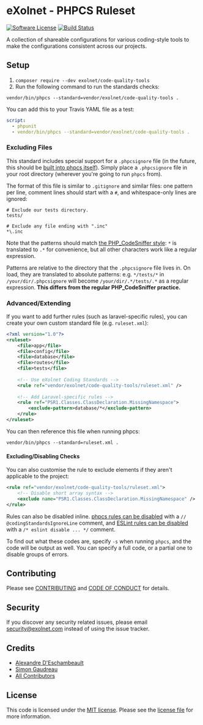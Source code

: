 # eXolnet - PHPCS Ruleset

[![Software License](https://img.shields.io/badge/license-MIT-8469ad.svg?style=flat-square)](LICENSE.md)
[![Build Status](https://img.shields.io/travis/eXolnet/code-quality-tools/master.svg?style=flat-square)](https://travis-ci.org/eXolnet/code-quality-tools)

A collection of shareable configurations for various coding-style tools to make the configurations consistent across our projects.

## Setup

1. `composer require --dev exolnet/code-quality-tools`
2. Run the following command to run the standards checks:

```
vendor/bin/phpcs --standard=vendor/exolnet/code-quality-tools .
```

You can add this to your Travis YAML file as a test:

```yaml
script:
  - phpunit
  - vendor/bin/phpcs --standard=vendor/exolnet/code-quality-tools .
```

### Excluding Files

This standard includes special support for a `.phpcsignore` file (in the future, this should be [built into phpcs itself](https://github.com/squizlabs/PHP_CodeSniffer/issues/1884)). 
Simply place a `.phpcsignore` file in your root directory (wherever you're going to run `phpcs` from).

The format of this file is similar to `.gitignore` and similar files: one pattern per line, comment lines should start with a `#`, and whitespace-only lines are ignored:

```
# Exclude our tests directory.
tests/

# Exclude any file ending with ".inc"
*\.inc
```

Note that the patterns should match [the PHP_CodeSniffer style](https://github.com/squizlabs/PHP_CodeSniffer/wiki/Advanced-Usage#ignoring-files-and-folders): `*` is translated to `.*` for convenience, but all other characters work like a regular expression.

Patterns are relative to the directory that the `.phpcsignore` file lives in. On load, they are translated to absolute patterns: e.g. `*/tests/*` in `/your/dir/.phpcsignore` will become `/your/dir/.*/tests/.*` as a regular expression. **This differs from the regular PHP_CodeSniffer practice.**


### Advanced/Extending

If you want to add further rules (such as laravel-specific rules), you can create your own custom standard file (e.g. `ruleset.xml`):

```xml
<?xml version="1.0"?>
<ruleset>
    <file>app</file>
    <file>config</file>
    <file>database</file>
    <file>routes</file>
    <file>tests</file>
    
    <!-- Use eXolnet Coding Standards -->
    <rule ref="vendor/exolnet/code-quality-tools/ruleset.xml" />
    
    <!-- Add Laravel-specific rules -->
    <rule ref="PSR1.Classes.ClassDeclaration.MissingNamespace">
        <exclude-pattern>database/*</exclude-pattern>
    </rule>
</ruleset>
```

You can then reference this file when running phpcs:

```
vendor/bin/phpcs --standard=ruleset.xml .
```


#### Excluding/Disabling Checks

You can also customise the rule to exclude elements if they aren't applicable to the project:

```xml
<rule ref="vendor/exolnet/code-quality-tools/ruleset.xml">
	<!-- Disable short array syntax -->
	<exclude name="PSR1.Classes.ClassDeclaration.MissingNamespace" />
</rule>
```

Rules can also be disabled inline. [phpcs rules can be disabled](https://github.com/squizlabs/PHP_CodeSniffer/wiki/Advanced-Usage#ignoring-parts-of-a-file) with a `// @codingStandardsIgnoreLine` comment, and [ESLint rules can be disabled](http://eslint.org/docs/user-guide/configuring#disabling-rules-with-inline-comments) with a `/* eslint disable ... */` comment.

To find out what these codes are, specify `-s` when running `phpcs`, and the code will be output as well. You can specify a full code, or a partial one to disable groups of errors.

## Contributing

Please see [CONTRIBUTING](CONTRIBUTING.md) and [CODE OF CONDUCT](CODE_OF_CONDUCT.md) for details.

## Security

If you discover any security related issues, please email security@exolnet.com instead of using the issue tracker.

## Credits

- [Alexandre D'Eschambeault](https://github.com/xel1045)
- [Simon Gaudreau](https://github.com/Gandhi11)
- [All Contributors](../../contributors)

## License

This code is licensed under the [MIT license](http://choosealicense.com/licenses/mit/). 
Please see the [license file](LICENSE) for more information.
